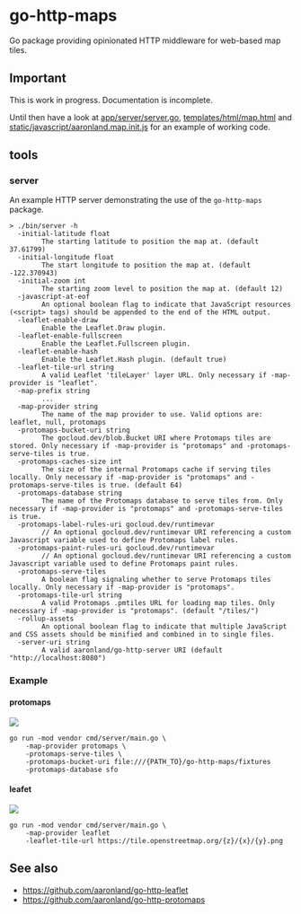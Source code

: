 # go-http-maps

Go package providing opinionated HTTP middleware for web-based map tiles.

## Important

This is work in progress. Documentation is incomplete.

Until then have a look at [app/server/server.go](app/server/server.go), [templates/html/map.html](templates/html/map.html) and [static/javascript/aaronland.map.init.js](static/javascript/aaronland.map.init.js) for an example of working code.

## tools

### server

An example HTTP server demonstrating the use of the `go-http-maps` package.

```
> ./bin/server -h
  -initial-latitude float
    	The starting latitude to position the map at. (default 37.61799)
  -initial-longitude float
    	The start longitude to position the map at. (default -122.370943)
  -initial-zoom int
    	The starting zoom level to position the map at. (default 12)
  -javascript-at-eof
    	An optional boolean flag to indicate that JavaScript resources (<script> tags) should be appended to the end of the HTML output.
  -leaflet-enable-draw
    	Enable the Leaflet.Draw plugin.
  -leaflet-enable-fullscreen
    	Enable the Leaflet.Fullscreen plugin.
  -leaflet-enable-hash
    	Enable the Leaflet.Hash plugin. (default true)
  -leaflet-tile-url string
    	A valid Leaflet 'tileLayer' layer URL. Only necessary if -map-provider is "leaflet".
  -map-prefix string
    	...
  -map-provider string
    	The name of the map provider to use. Valid options are: leaflet, null, protomaps
  -protomaps-bucket-uri string
    	The gocloud.dev/blob.Bucket URI where Protomaps tiles are stored. Only necessary if -map-provider is "protomaps" and -protomaps-serve-tiles is true.
  -protomaps-caches-size int
    	The size of the internal Protomaps cache if serving tiles locally. Only necessary if -map-provider is "protomaps" and -protomaps-serve-tiles is true. (default 64)
  -protomaps-database string
    	The name of the Protomaps database to serve tiles from. Only necessary if -map-provider is "protomaps" and -protomaps-serve-tiles is true.
  -protomaps-label-rules-uri gocloud.dev/runtimevar
    	// An optional gocloud.dev/runtimevar URI referencing a custom Javascript variable used to define Protomaps label rules.
  -protomaps-paint-rules-uri gocloud.dev/runtimevar
    	// An optional gocloud.dev/runtimevar URI referencing a custom Javascript variable used to define Protomaps paint rules.
  -protomaps-serve-tiles
    	A boolean flag signaling whether to serve Protomaps tiles locally. Only necessary if -map-provider is "protomaps".
  -protomaps-tile-url string
    	A valid Protomaps .pmtiles URL for loading map tiles. Only necessary if -map-provider is "protomaps". (default "/tiles/")
  -rollup-assets
    	An optional boolean flag to indicate that multiple JavaScript and CSS assets should be minified and combined in to single files.
  -server-uri string
    	A valid aaronland/go-http-server URI (default "http://localhost:8080")
```

### Example

#### protomaps

![](docs/images/http-maps-protomaps.png)

```
go run -mod vendor cmd/server/main.go \
	-map-provider protomaps \
	-protomaps-serve-tiles \
	-protomaps-bucket-uri file:///{PATH_TO}/go-http-maps/fixtures
	-protomaps-database sfo
```

#### leafet

![](docs/images/http-maps-leaflet.png)

```
go run -mod vendor cmd/server/main.go \
	-map-provider leaflet
	-leaflet-tile-url https://tile.openstreetmap.org/{z}/{x}/{y}.png
```

## See also

* https://github.com/aaronland/go-http-leaflet
* https://github.com/aaronland/go-http-protomaps
